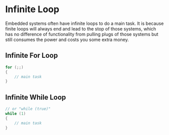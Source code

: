 # Infinite Loop

Embedded systems often have infinite loops to do a main task. It is because
finite loops will always end and lead to the stop of those systems, which has
no difference of functionality from pulling plugs of those systems but still
consumes the power and costs you some extra money.


## Infinite For Loop

```cpp
for (;;)
{
	// main task
}
```


## Infinite While Loop

```cpp
// or "while (true)"
while (1)
{
	// main task
}
```
